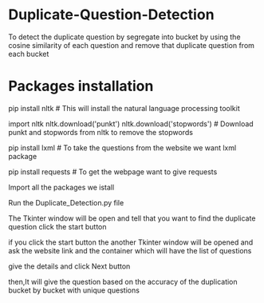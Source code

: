 # Duplicate-Question-Detection
To detect the duplicate question by segregate into bucket by using the cosine similarity of each question and remove that duplicate question from each bucket

# Packages installation 

pip install nltk    # This will install the natural language processing toolkit

import nltk
nltk.download('punkt')
nltk.download('stopwords')   # Download punkt and stopwords from nltk to remove the stopwords

pip install lxml    # To take the questions from the website we want lxml package 

pip install requests   # To get the webpage want to give requests 

Import all the packages we istall 

Run the Duplicate_Detection.py file 

The Tkinter window will be open and tell that you want to find the duplicate question click the start button 

if you click the start button the another Tkinter window will be opened and ask the website link and the container which will have the list of questions

give the details and click Next button 

then,It will give the question based on the accuracy of the duplication bucket by bucket with unique questions 




